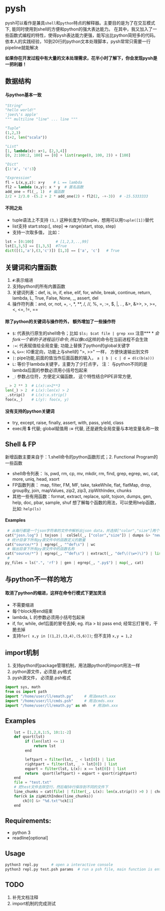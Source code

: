 
# pysh

pysh可以看作是兼具`shell`和`python`特点的解释器。主要目的是为了在交互模式下, 能同时使用到shell的方便和python的强大表达能力。
在其中，我又加入了一些函数式编程的特性，使得pysh表达能力更强，能写出比python简短多的代码。 
依本人的实践经验，10到20行的python文本处理脚本，pysh常常只需要一行pipeline就能解决

 **如果你在开发过程中有大量的文本处理需求，花半小时了解下，你会发现pysh是一把利器！**


## 数据结构

#### 与python基本一致

```python
"String" 
"hello world!" 
'joes\'s apple' 
""" multiline "line" ... line """

"Tuple"   
(1,2,3) 
(1+2, len("scala"))

"List"    
[1, lambda(x): x+1, [2,3,4]] 
[0, 2:100:2, 100] == [0] + list(range(0, 100, 2)) + [100] 

"Dict"
{1:'a', 'c':3}

"Expression"
fl = L(x,y,z): x+y    # L == lambda
fl2 = lambda (x,y): x * y  # 匿名函数
add_one = fl(_, 1)  # 偏函数
2/2 + 2/3.0 -(5.2 + 2 * add_one(2) + fl2(2, -+-3))  # -15.5333333
```

#### 不同之处

- tuple语法上不支持 `(1,)` 这种长度为1的tuple，想用可以用`tuple([1])`替代
- list支持 start:stop:[, step] => range(start, stop, step)
- 支持一次取多值， 比如：
```python
lst = [0:100]          # [1,2,3,..,99]
lst[1,3,5] == [1,3,5]  #True
dict([(1,'a'),(3,'c')]) [1,3] == ['a', 'c']   # True
```


## 关键词和内置函数

1.  `#`:表示缩进
2.  支持python的所有内置函数
3.  关键词列表：def, is, in, if, else, elif, for, while, break, continue, return, lambda, L, True, False, None, _, assert, del 
4.  操作符列表：and, or, not, +, -, *, **, /, //, %, =, :=, $, |, . , &>, &>>, >, >=, <, <=, !=, ==  

#### 除了python的关键词与操作符外， 额外增加了一些操作符

- `$`: 代表执行原生的shell命令；比如 `$ls; $cat file | grep xxx`  注意**$** 会fork一个新的子进程运行命令; 所以像$cd这样的命令在当前进程不会生效
- `:=`: 代表赋值给全局变量; 功能上替换了python的global关键字
- `&`, `&>>`:  IO重定向，功能上与shell的 ">, >>" 一样， 方便快速输出到文件
- `|`: pipe功能,前面的值当作后面函数的输入， `a | b | c | d = d(c(b(a)))`
- `L`: 等价于lambda关键字，主要为了少打点字， 注： 与python不同的是lambda后面的参数必须用小括号包起来
- `_`: 参数占位符，方便定义偏函数， 这个特性结合PIPE非常方便, 

```python
_ > 2 ** 3  # L(x):x>2**3
len(_) > 2  # L(x):len(x) > 2
_.strip()   # L(x):x.strip()
foo(x,_)    # L(y): foo(x, y)
```

#### 没有支持的python关键词

- try, except, raise, finally, assert, with, pass, yield, class
- exec用 **$** 代替; global赋值用 **:=** 代替, 还是避免全局变量与本地变量名称一致


## Shell & FP

新增函数主要来自于：1.shell命令的python函数形式；2. Functional Program的一些函数

- shell命令列表： ls, pwd, rm, cp, mv, mkdir, rm, find, grep, egrep, wc, cat, more, uniq, head, xsort
- FP函数列表： map, filter, FM, MF, take, takeWhile, flat, flatMap, drop, groupBy, join, mapValues, zip2, zip3, zipWithIndex, chunks
- 其他一些有用函数：format, extract, replace, split, tojson, dumps, gen, help, doc, pbar, sample, shuf
想了解每个函数的用法，可以使用help函数，比如: `help(ls)`

#### Examples

```python
 # 从每行都是一个json字符串的文件中解析出json data，并选择["color","size"]两个字段，重新写入新的文件
cat("josn.log") | tojson |  colSel(_, ["color","size"]) | dumps &> "new_json.log"
 # 统计目录下所有py源文件中的函数定义的数量
cat("source/*") | egrep(_, "^def\s") | wc 
 # 输出目录下所有py源文件中的函数名称
cat("source/*") | egrep(_, "^def\s") | extract(_, "def\((\w+)\)") | list
 # 
py_files = ls(".", 'rf') | gen | egrep(_, ".py$") | map(_, cat) 
```

## 与python不一样的地方

#### 取消了python的缩进，这样在命令行模式下更加灵活

- 不需要缩进
- 每个block用end结束
- lambda, L 的参数必须用小括号包起来
- if, for, while, def后面的冒号去掉;  eg. if(a > b) pass end;  经常忘打冒号，干脆去掉 
- 支持`for( x,y in [(1,2),(3,4),(5,6)])`; 但不支持 `x,y = 1,2`

## import机制

1.  支持python的package管理机制，用法跟python的import用法一样
2.  python源文件，必须是.py格式
3.  pysh源文件， 必须是.psh格式

```python
import sys, math
from os import path
import "/home/user/ll/emath.py"     # 用法emath.xxx 
import "/home/user/ll/cmds.psh"     # 用法cmds.xxx  
import "/home/user/ll/emath.py" as mh   # 用法mh.xxx  
```

## Examples

```python
    lst = [1,2,8,1:5, 10:1:-2]
    def qsort(lst)
         if (len(lst) <= 1)
             return lst
         end

         leftpart = filter(lst, _ < lst[0]) | list
         rightpart = filter(lst, _ > lst[0]) | list
         eqpart = filter(lst, L(x): x == lst[0]) | list
         return  qsort(leftpart) + eqpart + qsort(rightpart)
    end
    file = "test.txt"
	# 把test文件去除空行，然后每50行保存到不同的文件下
    line_chunks = cat(file) | filter(_, L(x): len(x.strip()) >0 ) | chunks(_, 50)
    for(ck in zipWithIndex(line_chunks))
        ck[0] &> "%d.txt"%ck[1]
    end
```

## Requirements:
- python 3
- readline[optional]

## Usage

```sh
python3 repl.py      # open a interactive console
python3 repl.py test.psh params  # run a psh file, main function is entry point
```


## TODO
1. 补充文档注释
2. import机制的完成测试
